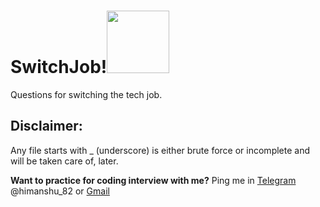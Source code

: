 # SwitchJob!<img src="https://user-images.githubusercontent.com/34882878/130913521-4b23d603-a919-4b26-a9d7-fc32377c690a.png" width="100">

Questions for switching the tech job.

## Disclaimer:
Any file starts with _ (underscore) is either brute force or incomplete and will be taken care of, later.

**Want to practice for coding interview with me?**
Ping me in [Telegram](https://telegram.org) @himanshu_82 or [Gmail](pandit98himanshu@gmail.com)
